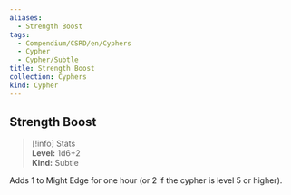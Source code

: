 ```yaml
---
aliases:
  - Strength Boost
tags:
  - Compendium/CSRD/en/Cyphers
  - Cypher
  - Cypher/Subtle
title: Strength Boost
collection: Cyphers
kind: Cypher
---
```

## Strength Boost  
>[!info] Stats  
> **Level:** 1d6+2  
> **Kind:** Subtle
  
Adds 1 to Might Edge for one hour (or 2 if the cypher is level 5 or higher).